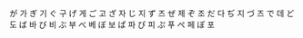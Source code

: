 
が	가
ぎ	기
ぐ	구
げ	게
ご	고
ざ	자
じ	지
ず	즈
ぜ	제
ぞ	조
だ	다
ぢ	지
づ	즈
で	데
ど	도
ば	바
び	비
ぶ	부
べ	베
ぼ	보
ぱ	파
ぴ	피
ぷ	푸
ぺ	페
ぽ	포
